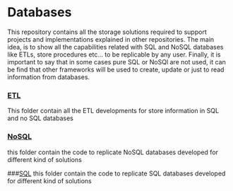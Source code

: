 # Databases
This repository contains all the storage solutions required to support projects and implementations explained in other repositories. The main idea, is to show all the capabilities related with SQL and NoSQL databases like ETLs, store procedures etc... to be replicable by any user. Finally, it is important to say that in some cases  pure SQL or NoSQl are not used, it can be find that other frameworks will be used to create, update or just to read information from databases.

### [ETL](https://github.com/JuanPChicaC/DataBases/tree/main/ETL)
This folder contain all the ETL developments for store information in SQL and no SQL databases

### [NoSQL](https://github.com/JuanPChicaC/DataBases/tree/main/NoSQL)
this folder contain the code to replicate NoSQL databases developed for different kind of solutions

###[SQL](https://github.com/JuanPChicaC/DataBases/tree/main/SQL)
this folder contain the code to replicate SQL databases developed for different kind of solutions

